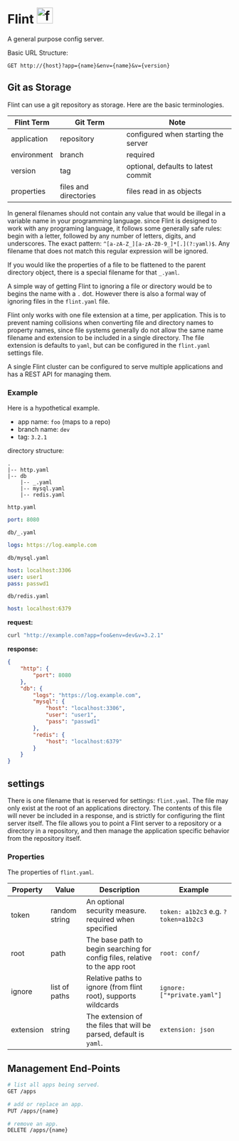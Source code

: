 
# Flint <img src="https://static.wikia.nocookie.net/minecraft/images/6/67/FlintNew.png" alt="flint" width="36"/>


A general purpose config server.

Basic URL Structure:

```
GET http://{host}?app={name}&env={name}&v={version}
```



## Git as Storage

Flint can use a git repository as storage. Here are the basic terminologies.

| Flint Term  | Git Term              | Note                                |
| ----------- | --------------------- | ----------------------------------- |
| application | repository            | configured when starting the server |
| environment | branch                | required                            |
| version     | tag                   | optional, defaults to latest commit |
| properties  | files and directories | files read in as objects            |

In general filenames should not contain any value that would be illegal in a variable name in your programming language. since Flint is designed to work with any programing language, it follows some generally safe rules: begin with a letter, followed by any number of letters, digits, and underscores. The exact pattern: `^[a-zA-Z_][a-zA-Z0-9_]*[.](?:yaml)$`. Any filename that does not match this regular expression will be ignored.

If you would like the properties of a file to be flattened to the parent directory object, there is a special filename for that `_.yaml`. 

A simple way of getting Flint to ignoring a file or directory would be to begins the name with a `.` dot. However there is also a formal way of ignoring files in the `flint.yaml` file.

Flint only works with one file extension at a time, per application. This is to prevent naming collisions when converting file and directory names to property names, since file systems generally do not allow the same name filename and extension to be included in a single directory. The file extension is defaults to `yaml`, but can be configured in the `flint.yaml` settings file.

A single Flint cluster can be configured to serve multiple applications and has a REST API for managing them.

### Example

Here is a hypothetical example.

- app name: `foo` (maps to a repo)
- branch name: `dev`
- tag: `3.2.1`


directory structure:

```
.
|-- http.yaml
|-- db
    |-- _.yaml
    |-- mysql.yaml
    |-- redis.yaml
```

`http.yaml`

```yaml
port: 8080
```

`db/_.yaml`

```yaml
logs: https://log.eample.com
```


`db/mysql.yaml`

```yaml
host: localhost:3306
user: user1
pass: passwd1
```

`db/redis.yaml`

```yaml
host: localhost:6379
```



**request:**

```bash
curl "http://example.com?app=foo&env=dev&v=3.2.1"
```

**response:**

```json
{
    "http": {
        "port": 8080
    },
    "db": {
        "logs": "https://log.example.com",
        "mysql": {
            "host": "localhost:3306",
            "user": "user1",
            "pass": "passwd1"
        },
        "redis": {
            "host": "localhost:6379"
        }
    }
}
```

## settings

There is one filename that is reserved for settings: `flint.yaml`. The file may only exist at the root of an applications directory. The contents of this file will never be included in a response, and is strictly for configuring the flint server itself. The file allows you to point a Flint server to a repository or a directory in a repository, and then manage the application specific behavior from the repository itself.

### Properties

The properties of `flint.yaml`.

| Property  | Value         | Description                                                                 | Example                              |
| --------- | ------------- | --------------------------------------------------------------------------- | ------------------------------------ |
| token     | random string | An optional security measure. required when specified                       | `token: a1b2c3` e.g. `?token=a1b2c3` |
| root      | path          | The base path to begin searching for config files, relative to the app root | `root: conf/`                        |
| ignore    | list of paths | Relative paths to ignore (from flint root), supports wildcards              | `ignore: ["*private.yaml"]`          |
| extension | string        | The extension of the files that will be parsed, default is `yaml`.          | `extension: json`                    |

## Management End-Points


```bash
# list all apps being served.
GET /apps

# add or replace an app.
PUT /apps/{name}

# remove an app.
DELETE /apps/{name}
```